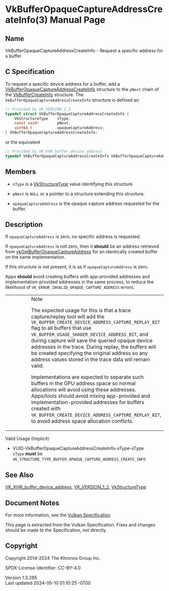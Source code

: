 # VkBufferOpaqueCaptureAddressCreateInfo(3) Manual Page

## Name

VkBufferOpaqueCaptureAddressCreateInfo - Request a specific address for
a buffer



## <a href="#_c_specification" class="anchor"></a>C Specification

To request a specific device address for a buffer, add a
[VkBufferOpaqueCaptureAddressCreateInfo](https://registry.khronos.org/vulkan/specs/1.3-extensions/man/html/VkBufferOpaqueCaptureAddressCreateInfo.html)
structure to the `pNext` chain of the
[VkBufferCreateInfo](https://registry.khronos.org/vulkan/specs/1.3-extensions/man/html/VkBufferCreateInfo.html) structure. The
`VkBufferOpaqueCaptureAddressCreateInfo` structure is defined as:

``` c
// Provided by VK_VERSION_1_2
typedef struct VkBufferOpaqueCaptureAddressCreateInfo {
    VkStructureType    sType;
    const void*        pNext;
    uint64_t           opaqueCaptureAddress;
} VkBufferOpaqueCaptureAddressCreateInfo;
```

or the equivalent

``` c
// Provided by VK_KHR_buffer_device_address
typedef VkBufferOpaqueCaptureAddressCreateInfo VkBufferOpaqueCaptureAddressCreateInfoKHR;
```

## <a href="#_members" class="anchor"></a>Members

- `sType` is a [VkStructureType](https://registry.khronos.org/vulkan/specs/1.3-extensions/man/html/VkStructureType.html) value identifying
  this structure.

- `pNext` is `NULL` or a pointer to a structure extending this
  structure.

- `opaqueCaptureAddress` is the opaque capture address requested for the
  buffer.

## <a href="#_description" class="anchor"></a>Description

If `opaqueCaptureAddress` is zero, no specific address is requested.

If `opaqueCaptureAddress` is not zero, then it **should** be an address
retrieved from
[vkGetBufferOpaqueCaptureAddress](https://registry.khronos.org/vulkan/specs/1.3-extensions/man/html/vkGetBufferOpaqueCaptureAddress.html)
for an identically created buffer on the same implementation.

If this structure is not present, it is as if `opaqueCaptureAddress` is
zero.

Apps **should** avoid creating buffers with app-provided addresses and
implementation-provided addresses in the same process, to reduce the
likelihood of `VK_ERROR_INVALID_OPAQUE_CAPTURE_ADDRESS` errors.

<table>
<colgroup>
<col style="width: 50%" />
<col style="width: 50%" />
</colgroup>
<tbody>
<tr class="odd">
<td class="icon"><em></em></td>
<td class="content">Note
<p>The expected usage for this is that a trace capture/replay tool will
add the <code>VK_BUFFER_CREATE_DEVICE_ADDRESS_CAPTURE_REPLAY_BIT</code>
flag to all buffers that use
<code>VK_BUFFER_USAGE_SHADER_DEVICE_ADDRESS_BIT</code>, and during
capture will save the queried opaque device addresses in the trace.
During replay, the buffers will be created specifying the original
address so any address values stored in the trace data will remain
valid.</p>
<p>Implementations are expected to separate such buffers in the GPU
address space so normal allocations will avoid using these addresses.
Apps/tools should avoid mixing app-provided and implementation-provided
addresses for buffers created with
<code>VK_BUFFER_CREATE_DEVICE_ADDRESS_CAPTURE_REPLAY_BIT</code>, to
avoid address space allocation conflicts.</p></td>
</tr>
</tbody>
</table>

Valid Usage (Implicit)

- <a href="#VUID-VkBufferOpaqueCaptureAddressCreateInfo-sType-sType"
  id="VUID-VkBufferOpaqueCaptureAddressCreateInfo-sType-sType"></a>
  VUID-VkBufferOpaqueCaptureAddressCreateInfo-sType-sType  
  `sType` **must** be
  `VK_STRUCTURE_TYPE_BUFFER_OPAQUE_CAPTURE_ADDRESS_CREATE_INFO`

## <a href="#_see_also" class="anchor"></a>See Also

[VK_KHR_buffer_device_address](https://registry.khronos.org/vulkan/specs/1.3-extensions/man/html/VK_KHR_buffer_device_address.html),
[VK_VERSION_1_2](https://registry.khronos.org/vulkan/specs/1.3-extensions/man/html/VK_VERSION_1_2.html),
[VkStructureType](https://registry.khronos.org/vulkan/specs/1.3-extensions/man/html/VkStructureType.html)

## <a href="#_document_notes" class="anchor"></a>Document Notes

For more information, see the <a
href="https://registry.khronos.org/vulkan/specs/1.3-extensions/html/vkspec.html#VkBufferOpaqueCaptureAddressCreateInfo"
target="_blank" rel="noopener">Vulkan Specification</a>

This page is extracted from the Vulkan Specification. Fixes and changes
should be made to the Specification, not directly.

## <a href="#_copyright" class="anchor"></a>Copyright

Copyright 2014-2024 The Khronos Group Inc.

SPDX-License-Identifier: CC-BY-4.0

Version 1.3.285  
Last updated 2024-05-10 01:10:25 -0700
